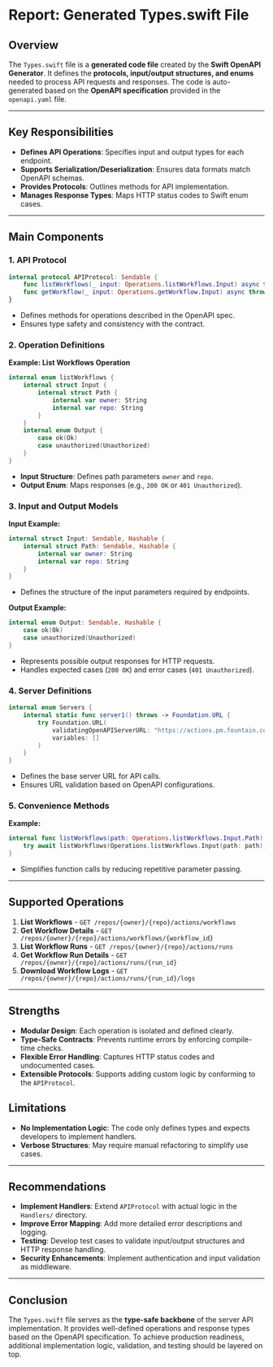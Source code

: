 # Report: Generated Types.swift File

## Overview
The `Types.swift` file is a **generated code file** created by the **Swift OpenAPI Generator**. It defines the **protocols, input/output structures, and enums** needed to process API requests and responses. The code is auto-generated based on the **OpenAPI specification** provided in the `openapi.yaml` file.

---

## Key Responsibilities
- **Defines API Operations**: Specifies input and output types for each endpoint.
- **Supports Serialization/Deserialization**: Ensures data formats match OpenAPI schemas.
- **Provides Protocols**: Outlines methods for API implementation.
- **Manages Response Types**: Maps HTTP status codes to Swift enum cases.

---

## Main Components

### 1. **API Protocol**
```swift
internal protocol APIProtocol: Sendable {
    func listWorkflows(_ input: Operations.listWorkflows.Input) async throws -> Operations.listWorkflows.Output
    func getWorkflow(_ input: Operations.getWorkflow.Input) async throws -> Operations.getWorkflow.Output
}
```
- Defines methods for operations described in the OpenAPI spec.
- Ensures type safety and consistency with the contract.

### 2. **Operation Definitions**
**Example: List Workflows Operation**
```swift
internal enum listWorkflows {
    internal struct Input {
        internal struct Path {
            internal var owner: String
            internal var repo: String
        }
    }
    internal enum Output {
        case ok(Ok)
        case unauthorized(Unauthorized)
    }
}
```
- **Input Structure**: Defines path parameters `owner` and `repo`.
- **Output Enum**: Maps responses (e.g., `200 OK` or `401 Unauthorized`).

### 3. **Input and Output Models**
**Input Example:**
```swift
internal struct Input: Sendable, Hashable {
    internal struct Path: Sendable, Hashable {
        internal var owner: String
        internal var repo: String
    }
}
```
- Defines the structure of the input parameters required by endpoints.

**Output Example:**
```swift
internal enum Output: Sendable, Hashable {
    case ok(Ok)
    case unauthorized(Unauthorized)
}
```
- Represents possible output responses for HTTP requests.
- Handles expected cases (`200 OK`) and error cases (`401 Unauthorized`).

### 4. **Server Definitions**
```swift
internal enum Servers {
    internal static func server1() throws -> Foundation.URL {
        try Foundation.URL(
            validatingOpenAPIServerURL: "https://actions.pm.fountain.coach",
            variables: []
        )
    }
}
```
- Defines the base server URL for API calls.
- Ensures URL validation based on OpenAPI configurations.

### 5. **Convenience Methods**
**Example:**
```swift
internal func listWorkflows(path: Operations.listWorkflows.Input.Path) async throws -> Operations.listWorkflows.Output {
    try await listWorkflows(Operations.listWorkflows.Input(path: path))
}
```
- Simplifies function calls by reducing repetitive parameter passing.

---

## Supported Operations
1. **List Workflows** - `GET /repos/{owner}/{repo}/actions/workflows`
2. **Get Workflow Details** - `GET /repos/{owner}/{repo}/actions/workflows/{workflow_id}`
3. **List Workflow Runs** - `GET /repos/{owner}/{repo}/actions/runs`
4. **Get Workflow Run Details** - `GET /repos/{owner}/{repo}/actions/runs/{run_id}`
5. **Download Workflow Logs** - `GET /repos/{owner}/{repo}/actions/runs/{run_id}/logs`

---

## Strengths
- **Modular Design**: Each operation is isolated and defined clearly.
- **Type-Safe Contracts**: Prevents runtime errors by enforcing compile-time checks.
- **Flexible Error Handling**: Captures HTTP status codes and undocumented cases.
- **Extensible Protocols**: Supports adding custom logic by conforming to the `APIProtocol`.

## Limitations
- **No Implementation Logic**: The code only defines types and expects developers to implement handlers.
- **Verbose Structures**: May require manual refactoring to simplify use cases.

---

## Recommendations
- **Implement Handlers**: Extend `APIProtocol` with actual logic in the `Handlers/` directory.
- **Improve Error Mapping**: Add more detailed error descriptions and logging.
- **Testing**: Develop test cases to validate input/output structures and HTTP response handling.
- **Security Enhancements**: Implement authentication and input validation as middleware.

---

## Conclusion
The `Types.swift` file serves as the **type-safe backbone** of the server API implementation. It provides well-defined operations and response types based on the OpenAPI specification. To achieve production readiness, additional implementation logic, validation, and testing should be layered on top.

